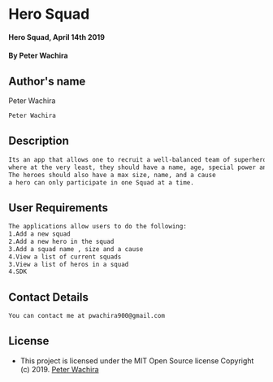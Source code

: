 # Hero Squad
#### Hero Squad, April 14th 2019
#### By **Peter Wachira**

## Author's name
Peter Wachira

```bash
Peter Wachira
```

## Description

```bash
Its an app that allows one to recruit a well-balanced team of superheroes,
where at the very least, they should have a name, age, special power and weakness.
The heroes should also have a max size, name, and a cause
a hero can only participate in one Squad at a time.
```

## User Requirements
```bash
The applications allow users to do the following:
1.Add a new squad
2.Add a new hero in the squad
3.Add a squad name , size and a cause
4.View a list of current squads
3.View a list of heros in a squad
4.SDK
```

## Contact Details
```bash
You can contact me at pwachira900@gmail.com
```

## License

- This project is licensed under the MIT Open Source license Copyright (c) 2019. [Peter Wachira](https://github.com/peter-wachira/HeroSquad-/blob/master/LICENCE)
